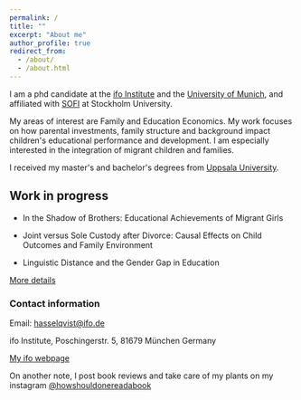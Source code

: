 ```yaml
---
permalink: /
title: ""
excerpt: "About me"
author_profile: true
redirect_from: 
  - /about/
  - /about.html
---
```


I am a phd candidate at the [ifo Institute](https://www.ifo.de/en) and the [University of Munich](https://www.en.econ.uni-muenchen.de/index.html), and affiliated with [SOFI](https://www.su.se/swedish-institute-for-social-research/) at Stockholm University.

My areas of interest are Family and Education Economics. My work focuses on how parental investments, family structure and background impact children's educational performance and development. I am especially interested in the integration of migrant children and families.

 I received my master's and bachelor's degrees from [Uppsala University](https://www.nek.uu.se/?languageId=1).

## Work in progress

* In the Shadow of Brothers: Educational Achievements of Migrant Girls

* Joint versus Sole Custody after Divorce: Causal Effects on Child Outcomes and Family Environment

* Linguistic Distance and the Gender Gap in Education



[More details](https://hasselqvist.github.io/research/)


### Contact information

Email: hasselqvist@ifo.de

ifo Institute, Poschingerstr. 5, 81679 München Germany

[My ifo webpage](https://www.ifo.de/en/hasselqvist-a)



On another note, I post book reviews and take care of my plants on my instagram [@howshouldonereadabook](https://instagram.com/howshouldonereadabook?igshid=ZDdkNTZiNTM=) 


